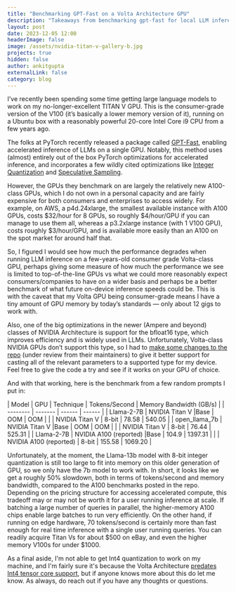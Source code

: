 ```yaml
---
title: "Benchmarking GPT-Fast on a Volta Architecture GPU"
description: "Takeaways from benchmarking gpt-fast for local LLM inference on older hardware."
layout: post
date: 2023-12-05 12:00
headerImage: false
image: /assets/nvidia-titan-v-gallery-b.jpg
projects: true
hidden: false 
author: ankitgupta
externalLink: false
category: blog
---
```



I’ve recently been spending some time getting large language models to work on my no-longer-excellent TITAN V GPU. This is the consumer-grade version of the V100 (it’s basically a lower memory version of it), running on a Ubuntu box with a reasonably powerful 20-core Intel Core i9 CPU from a few years ago. 

The folks at PyTorch recently released a package called [GPT-Fast](https://github.com/pytorch-labs/gpt-fast), enabling accelerated inference of LLMs on a single GPU. Notably, this method uses (almost) entirely out of the box PyTorch optimizations for accelerated inference, and incorporates a few wildly cited optimizations like [Integer Quantization](https://huggingface.co/docs/optimum/concept_guides/quantization) and [Speculative Sampling](https://arxiv.org/abs/2302.01318). 

However, the GPUs they benchmark on are largely the relatively new A100-class GPUs, which I do not own in a personal capacity and are fairly expensive for both consumers and enterprises to access widely. For example, on AWS, a p4d.24xlarge, the smallest available instance with A100 GPUs, costs $32/hour for 8 GPUs, so roughly $4/hour/GPU if you can manage to use them all, whereas a p3.2xlarge instance (with 1 V100 GPU), costs roughly $3/hour/GPU, and is available more easily than an A100 on the spot market for around half that. 

So, I figured I would see how much the performance degrades when running LLM inference on a few-years-old consumer grade Volta-class GPU, perhaps giving some measure of how much the performance we see is limited to top-of-the-line GPUs vs what we could more reasonably expect consumers/companies to have on a wider basis and perhaps be a better benchmark of what future on-device inference speeds could be. This is with the caveat that my Volta GPU being consumer-grade means I have a tiny amount of GPU memory by today’s standards — only about 12 gigs to work with.

Also, one of the big optimizations in the newer (Ampere and beyond) classes of NVIDIA Architecture is support for the bfloat16 type, which improves efficiency and is widely used in LLMs. Unfortunately, Volta-class NVIDIA GPUs don’t support this type, so I had to [make some changes to the repo](https://github.com/ankitvgupta/gpt-fast/commit/c9a35e8a3c061e582ce341b259f34b983022b48d) (under review from their maintainers) to give it better support for casting all of the relevant parameters to a supported type for my device. Feel free to give the code a try and see if it works on your GPU of choice.

And with that working, here is the benchmark from a few random prompts I put in: 

| Model    | GPU | Technique | Tokens/Second | Memory Bandwidth (GB/s) |
| -------- | ------- | ------ | ------ |
| Llama-2-7B  | NVIDIA Titan V |Base    |  OOM  | OOM |
|           | NVIDIA Titan V | 8-bit   | 78.58   | 540.05 |
| open_llama_7b  | NVIDIA Titan V |Base    |  OOM  | OOM |
|           | NVIDIA Titan V | 8-bit   | 76.44   | 525.31 |
| Llama-2-7B  | NVIDIA A100 (reported) |Base    |  104.9  | 1397.31 |
|           | NVIDIA A100 (reported) | 8-bit   | 155.58   | 1069.20 |

Unfortunately, at the moment, the Llama-13b model with 8-bit integer quantization is still too large to fit into memory on this older generation of GPU, so we only have the 7b model to work with. In short, it looks like we get a roughly 50% slowdown, both in terms of tokens/second and memory bandwidth, compared to the A100 benchmarks posted in the repo. Depending on the pricing structure for accessing accelerated compute, this tradeoff may or may not be worth it for a user running inference at scale. If batching a large number of queries in parallel, the higher-memory A100 chips enable large batches to run very efficiently. On the other hand, if running on edge hardware, 70 tokens/second is certainly more than fast enough for real time inference with a single user running queries. You can readily acquire Titan Vs for about $500 on eBay, and even the higher memory V100s for under $1000. 

As a final aside, I'm not able to get Int4 quantization to work on my machine, and I'm fairly sure it's because the Volta Architecture [predates Int4 tensor core support](https://en.wikipedia.org/w/index.php?title=Volta_(microarchitecture)&oldid=1181141308), but if anyone knows more about this do let me know. As always, do reach out if you have any thoughts or questions. 


